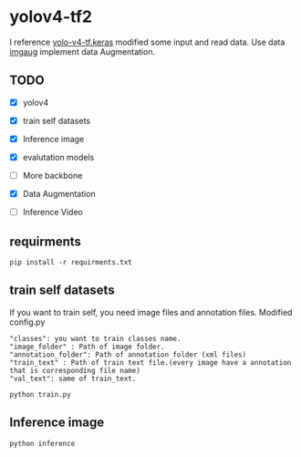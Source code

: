 # yolov4-tf2

I reference [yolo-v4-tf.keras](https://github.com/taipingeric/yolo-v4-tf.keras) modified some input and read data.
Use data [imgaug](https://imgaug.readthedocs.io/en/latest/index.html) implement data Augmentation.
## TODO
- [x] yolov4
- [x] train self datasets
- [x] Inference image
- [x] evalutation models
- [ ] More backbone
- [x] Data Augmentation
- [ ] Inference Video


## requirments
```pip install -r requirments.txt```

## train self datasets

If you want to train self, you need image files and annotation files.
Modified config.py
```
"classes": you want to train classes name.
"image_folder" : Path of image folder.
"annotation_folder": Path of annotation folder (xml files)
"train_text" : Path of train text file.(every image have a annotation that is corresponding file name)
"val_text": same of train_text.
```
```
python train.py
```

## Inference image
```
python inference
```